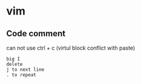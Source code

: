 # vim

## Code comment

can not use ctrl + c (virtul block conflict with paste)
```
big I
delete
j to next line
. to repeat
```